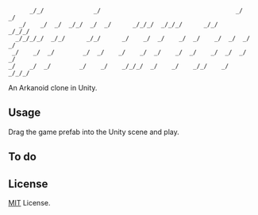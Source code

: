           _/_/              _/                                      _/        _/
       _/    _/  _/  _/_/  _/  _/      _/_/_/  _/_/_/      _/_/          _/_/_/
      _/_/_/_/  _/_/      _/_/      _/    _/  _/    _/  _/    _/  _/  _/    _/
     _/    _/  _/        _/  _/    _/    _/  _/    _/  _/    _/  _/  _/    _/
    _/    _/  _/        _/    _/    _/_/_/  _/    _/    _/_/    _/    _/_/_/

An Arkanoid clone in Unity.

## Usage

Drag the game prefab into the Unity scene and play.

## To do

## License

[MIT](https://www.google.com) License.